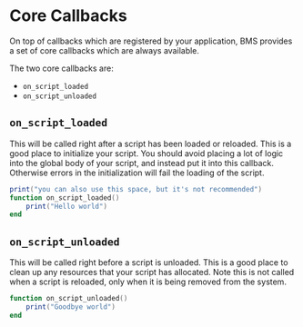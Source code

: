 # Core Callbacks

On top of callbacks which are registered by your application, BMS provides a set of core callbacks which are always available.

The two core callbacks are:
- `on_script_loaded`
- `on_script_unloaded`

## `on_script_loaded`

This will be called right after a script has been loaded or reloaded. This is a good place to initialize your script. You should avoid placing a lot of logic into the global body of your script, and instead put it into this callback. Otherwise errors in the initialization will fail the loading of the script.

```lua
print("you can also use this space, but it's not recommended")
function on_script_loaded()
    print("Hello world")
end
```

## `on_script_unloaded`

This will be called right before a script is unloaded. This is a good place to clean up any resources that your script has allocated. Note this is not called when a script is reloaded, only when it is being removed from the system.

```lua
function on_script_unloaded()
    print("Goodbye world")
end
```